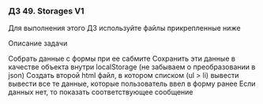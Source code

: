 ### ДЗ 49. Storages V1
Для выполнения этого ДЗ используйте файлы прикрепленные ниже

Описание задачи

Собрать данные с формы при ее сабмите
Сохранить эти данные в качестве объекта внутри localStorage (не забываем о преобразовании в json)
Создать второй html файл, в котором списком (ul > li) вывести вывести все те данные, которые пользователь ввел в форму ранее
Если данных нет, то показать соответствующее сообщение